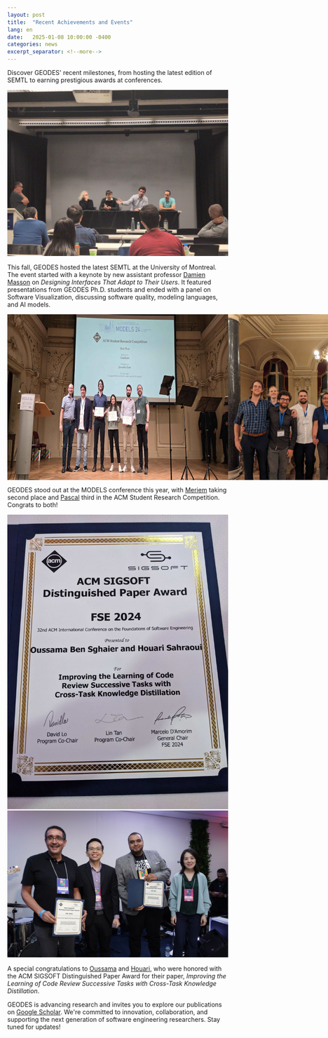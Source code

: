 ```yaml
---
layout: post
title:  "Recent Achievements and Events"
lang: en
date:   2025-01-08 10:00:00 -0400
categories: news
excerpt_separator: <!--more-->
---
```


Discover GEODES' recent milestones, from hosting the latest edition of SEMTL to earning prestigious awards at conferences.

![GEODES hosts SEMTL](/assets/images/20250108/semtl-fall-2024.jpg)

<!--more-->

This fall, GEODES hosted the latest SEMTL at the University of Montreal. The event started with a keynote by new assistant professor [Damien Masson] on *Designing Interfaces That Adapt to Their Users*. It featured presentations from GEODES Ph.D. students and ended with a panel on Software Visualization, discussing software quality, modeling languages, and AI models.

<div style="display: flex; max-width: 1000px">
    <img style="display: block" src="/assets/images/20250108/meriem-pascal-models-2024.jpg" alt="Meriem and Pascal receiving awards">
    <img style="display: block" src="/assets/images/20250108/geodes-at-models-2024.jpg" alt="GEODES at MODELS 2024">
</div>

GEODES stood out at the MODELS conference this year, with [Meriem] taking second place and [Pascal] third in the ACM Student Research Competition. Congrats to both!

![GEODES at FSE 2024](/assets/images/20250108/oussama-award1.jpg)
![Oussama receiving the award](/assets/images/20250108/oussama-award2.jpg)

A special congratulations to [Oussama] and [Houari], who were honored with the ACM SIGSOFT Distinguished Paper Award for their paper, *Improving the Learning of Code Review Successive Tasks with Cross-Task Knowledge Distillation*. 

GEODES is advancing research and invites you to explore our publications on [Google Scholar]. We're committed to innovation, collaboration, and supporting the next generation of software engineering researchers. Stay tuned for updates!


[Damien Masson]: https://damienmasson.com/
[Meriem]: https://meriembenchaaben.github.io/
[Pascal]: https://pascalarchambault.ca/
[Oussama]: https://oussamasghaier.github.io/
[Houari]: http://www.iro.umontreal.ca/~sahraouh/
[Google Scholar]: https://scholar.google.com/citations?hl=en&user=cfXDStEAAAAJ&view_op=list_works&sortby=pubdate